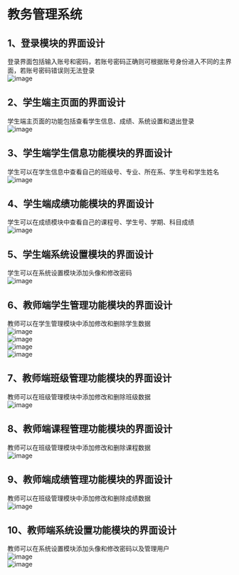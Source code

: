  # 教务管理系统
## 1、登录模块的界面设计
登录界面包括输入账号和密码，若账号密码正确则可根据账号身份进入不同的主界面，若账号密码错误则无法登录  
![image](https://github.com/Canny12138/ManagementSystem/assets/59813917/947b5bce-3b1b-4afd-884b-2759bece8277)  
## 2、学生端主页面的界面设计
学生端主页面的功能包括查看学生信息、成绩、系统设置和退出登录  
![image](https://github.com/Canny12138/ManagementSystem/assets/59813917/bece3593-71d4-4655-90b8-c4777b637f62)  
## 3、学生端学生信息功能模块的界面设计
学生可以在学生信息中查看自己的班级号、专业、所在系、学生号和学生姓名  
![image](https://github.com/Canny12138/ManagementSystem/assets/59813917/ed1cd8b3-280f-485d-ac52-7d59b6671833)  
## 4、学生端成绩功能模块的界面设计
学生可以在成绩模块中查看自己的课程号、学生号、学期、科目成绩  
![image](https://github.com/Canny12138/ManagementSystem/assets/59813917/77483b23-c3da-412d-9654-ba5a700a64b8)  
## 5、学生端系统设置模块的界面设计
学生可以在系统设置模块添加头像和修改密码  
![image](https://github.com/Canny12138/ManagementSystem/assets/59813917/02c2d792-596f-4fb6-be4b-7aa578b3e5a8)  
## 6、教师端学生管理功能模块的界面设计
教师可以在学生管理模块中添加修改和删除学生数据  
![image](https://github.com/Canny12138/ManagementSystem/assets/59813917/39b1da25-0c43-4aa4-87f6-113d8d65baf6)  
![image](https://github.com/Canny12138/ManagementSystem/assets/59813917/cbbc5eb6-e08a-4406-a2da-d934a63df86e)  
![image](https://github.com/Canny12138/ManagementSystem/assets/59813917/ea9e1b86-9873-4ec7-9352-205bcafb4383)  
![image](https://github.com/Canny12138/ManagementSystem/assets/59813917/b040c9c6-44a9-455d-8980-97937e238987)  
## 7、教师端班级管理功能模块的界面设计
教师可以在班级管理模块中添加修改和删除班级数据  
![image](https://github.com/Canny12138/ManagementSystem/assets/59813917/c7ed0218-07be-4fb5-a7e2-a384d113ff23)  
## 8、教师端课程管理功能模块的界面设计
教师可以在班级管理模块中添加修改和删除课程数据  
![image](https://github.com/Canny12138/ManagementSystem/assets/59813917/863929f6-68fd-4190-b45b-6ac19c8bb737)  
## 9、教师端成绩管理功能模块的界面设计
教师可以在班级管理模块中添加修改和删除成绩数据  
![image](https://github.com/Canny12138/ManagementSystem/assets/59813917/2f07be46-5c80-43eb-9041-d7045cc05fc8)  
## 10、教师端系统设置功能模块的界面设计
教师可以在系统设置模块添加头像和修改密码以及管理用户  
![image](https://github.com/Canny12138/ManagementSystem/assets/59813917/bbed5598-717d-4bcf-9d1c-2ee9d83ce09b)  
![image](https://github.com/Canny12138/ManagementSystem/assets/59813917/9e13b912-8e5e-42a0-a1de-b6290f947a45)  
  
  
  
